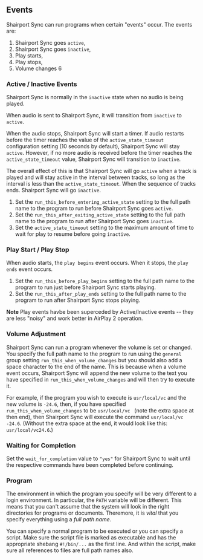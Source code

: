 ## Events
Shairport Sync can run programs when certain "events" occur. The events are:
1. Shairport Sync goes `active`,
2. Shairport Sync goes `inactive`,
3. Play starts,
4. Play stops,
5. Volume changes
6
### Active / Inactive Events
Shairport Sync is normally in the `inactive` state when no audio is being played.

When audio is sent to Shairport Sync, it will transition from `inactive` to `active`.

When the audio stops, Shairport Sync will start a timer. If audio restarts before the timer reaches the value of the `active_state_timeout` configuration setting (10 seconds by default), Shairport Sync will stay `active`. However, if no more audio is received before the timer reaches the `active_state_timeout` value, Shairport Sync will transition to `inactive`.

The overall effect of this is that Shairport Sync will go `active` when a track is played and will stay active in the interval between tracks, so long as the interval is less than the `active_state_timeout`. When the sequence of tracks ends. Shairport Sync will go `inactive`.

   1. Set the `run_this_before_entering_active_state` setting to the full path name to the program to run before Shairport Sync goes `active`.
   2. Set the `run_this_after_exiting_active_state` setting to the full path name to the program to run after Shairport Sync goes `inactive`.
   3. Set the `active_state_timeout` setting to the maximum amount of time to wait for play to resume before going `inactive`.

### Play Start / Play Stop
When audio starts, the `play begins` event occurs. When it stops, the `play ends` event occurs.
   1. Set the `run_this_before_play_begins` setting to the full path name to the program to run just before Shairport Sync starts playing.
   2. Set the `run_this_after_play_ends` setting to the full path name to the program to run after Shairport Sync stops playing.
  
**Note** Play events havbe been superceded by  Active/Inactive events -- they are less "noisy" and work better in AirPlay 2 operation.

### Volume Adjustment
Shairport Sync can run a program whenever the volume is set or changed. You specify the full path name to the program to run using the `general` group setting `run_this_when_volume_changes` but you should also add a space character to the end of the name. This is because when a volume event occurs, Shairport Sync will append the new volume to the text you have specified in `run_this_when_volume_changes` and will then try to execute it.

For example, if the program you wish to execute is `usr/local/vc` and the new volume is `-24.6`, then, if you have specified `run_this_when_volume_changes` to be `usr/local/vc ` (note the extra space at then end), then Shairport Sync will execute the command `usr/local/vc -24.6`. (Without the extra space at the end, it would look like this: `usr/local/vc24.6`.)

### Waiting for Completion

Set the `wait_for_completion` value to `"yes"` for Shairport Sync to wait until the respective commands have been completed before continuing.

### Program
The environment in which the program you specify will be very different to a login environment. In particular, the `PATH` variable will be different. This means that you can't assume that the system will look in the right directories for programs or documents. Theremore, it is _vital_ that you specify everything using a _full path name_.

You can specify a normal program to be executed or you can specify a script. Make sure the script file is marked as executable
and has the appropriate shebang `#!/bin/...` as the first line. And within the script, make sure all references to files are full path names also.
